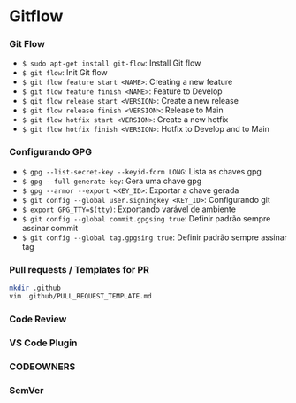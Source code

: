 # Gitflow

### Git Flow

- `$ sudo apt-get install git-flow`: Install Git flow
- `$ git flow`: Init Git flow
- `$ git flow feature start <NAME>`: Creating a new feature
- `$ git flow feature finish <NAME>`: Feature to Develop 
- `$ git flow release start <VERSION>`: Create a new release
- `$ git flow release finish <VERSION>`: Release to Main
- `$ git flow hotfix start <VERSION>`: Create a new hotfix
- `$ git flow hotfix finish <VERSION>`: Hotfix to Develop and to Main

### Configurando GPG

- `$ gpg --list-secret-key --keyid-form LONG`: Lista as chaves gpg 
- `$ gpg --full-generate-key`: Gera uma chave gpg
- `$ gpg --armor --export <KEY_ID>`: Exportar a chave gerada
- `$ git config --global user.signingkey <KEY_ID>`: Configurando git 
- `$ export GPG_TTY=$(tty)`: Exportando varável de ambiente
- `$ git config --global commit.gpgsing true`: Definir padrão sempre assinar commit
- `$ git config --global tag.gpgsing true`: Definir padrão sempre assinar tag

### Pull requests / Templates for PR

```bash
mkdir .github
vim .github/PULL_REQUEST_TEMPLATE.md
```

### Code Review

### VS Code Plugin

### CODEOWNERS 

### SemVer
